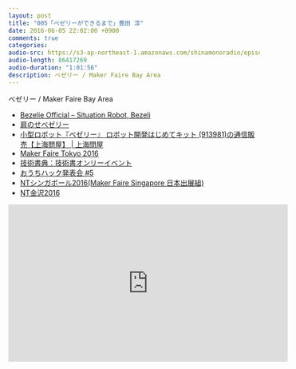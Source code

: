 ```yaml
---
layout: post
title: "005「べゼリーができるまで」豊田 淳"
date: 2016-06-05 22:02:00 +0900
comments: true
categories:
audio-src: https://s3-ap-northeast-1.amazonaws.com/shinamonoradio/episodes/005.mp3
audio-length: 86417269
audio-duration: "1:01:56"
description: べゼリー / Maker Faire Bay Area
---
```

べゼリー / Maker Faire Bay Area

- [Bezelie Official – Situation Robot, Bezeli](http://bezelie.com/blog/)
- [肩のせべゼリー](https://twitter.com/T_SONOYAMA/status/651997999787184128)
- [小型ロボット『ベゼリー』 ロボット開発はじめてキット (913981)の通信販売【上海問屋】 | 上海問屋](https://www.donya.jp/item/73739.html)
- [Maker Faire Tokyo 2016](http://makezine.jp/event/mft2016/)
- [技術書典：技術書オンリーイベント](https://techbookfest.github.io/)
- [おうちハック発表会 #5](https://www.facebook.com/groups/ouch.hack/permalink/1873563616203978/)
- [NTシンガポール2016(Maker Faire Singapore 日本出展組)](http://wiki.nicotech.jp/nico_tech/index.php?NT%E3%82%B7%E3%83%B3%E3%82%AC%E3%83%9D%E3%83%BC%E3%83%AB2016)
- [NT金沢2016](http://wiki.nicotech.jp/nico_tech/index.php?NT%E9%87%91%E6%B2%A22016)

<iframe width="560" height="315" src="https://www.youtube.com/embed/82AwICKNCVw?rel=0" frameborder="0" allowfullscreen></iframe>
